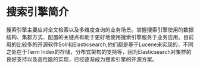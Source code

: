 # 搜索引擎简介
搜索引擎主要应对全文检索以及多维度查询的业务场景。掌握搜索引擎使用的数据结构、集群方式、配置的关键点有助于更好地使用搜索引擎服务于业务应用。目前用的比较多的开源软件Solr和Elasticsearch,他们都是基于Lucene来实现的，不同之处在于Term Index的存储，分布式架构的支持等，因为Elasticsearch对集群的良好支持以及高性能的实现，已经逐渐成为搜索引擎的开源方案。